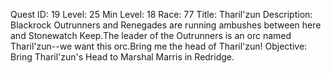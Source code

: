 Quest ID: 19
Level: 25
Min Level: 18
Race: 77
Title: Tharil'zun
Description: Blackrock Outrunners and Renegades are running ambushes between here and Stonewatch Keep.The leader of the Outrunners is an orc named Tharil'zun--we want this orc.Bring me the head of Tharil'zun!
Objective: Bring Tharil'zun's Head to Marshal Marris in Redridge.
